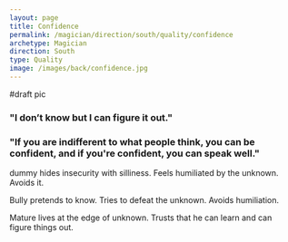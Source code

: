 ```yaml
---
layout: page
title: Confidence
permalink: /magician/direction/south/quality/confidence
archetype: Magician
direction: South
type: Quality
image: /images/back/confidence.jpg
---
```

#draft pic  
  
  
### "I don’t know but I can figure it out."  
  
  
### "If you are indifferent to what people think, you can be confident, and if you're confident, you can speak well."  
  
dummy hides insecurity with silliness. Feels humiliated by the unknown. Avoids it.   
  
Bully pretends to know. Tries to defeat the unknown. Avoids humiliation.   
  
Mature lives at the edge of unknown. Trusts that he can learn and can figure things out. 
